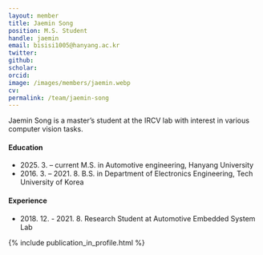 ```yaml
---
layout: member
title: Jaemin Song
position: M.S. Student
handle: jaemin
email: bisisi1005@hanyang.ac.kr
twitter: 
github: 
scholar: 
orcid: 
image: /images/members/jaemin.webp
cv: 
permalink: /team/jaemin-song
---
```


Jaemin Song is a master’s student at the IRCV lab with interest in various computer vision tasks.


#### Education

<ul class="chronological">
  <li><span>2025. 3. – current</span> M.S. in Automotive engineering, Hanyang University</li>
  <li><span>2016. 3. – 2021. 8.</span> B.S. in Department of Electronics Engineering, Tech University of Korea</li>
  
</ul>

#### Experience

<ul class="chronological">
  <li><span>2018. 12. - 2021. 8.</span> Research Student at Automotive Embedded System Lab</li>
  
</ul>

{% include publication_in_profile.html %}
